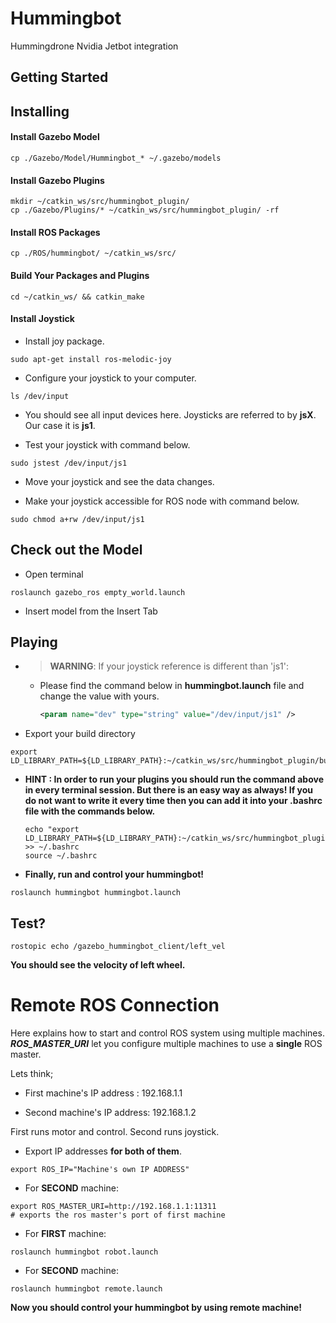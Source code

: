 # Hummingbot
Hummingdrone Nvidia Jetbot integration

## Getting Started

## Installing

#### Install Gazebo Model

```shell
cp ./Gazebo/Model/Hummingbot_* ~/.gazebo/models
```

#### Install Gazebo Plugins

```shell
mkdir ~/catkin_ws/src/hummingbot_plugin/
cp ./Gazebo/Plugins/* ~/catkin_ws/src/hummingbot_plugin/ -rf
```

#### Install ROS Packages

```shell
cp ./ROS/hummingbot/ ~/catkin_ws/src/
```

#### Build Your Packages and Plugins

```shell
cd ~/catkin_ws/ && catkin_make
```

#### Install Joystick

- Install joy package.
```shell
sudo apt-get install ros-melodic-joy
```
- Configure your joystick to your computer.
```shell
ls /dev/input
```
- You should see all input devices here. Joysticks are referred to by **jsX**. Our case it is **js1**.

- Test your joystick with command below.
```shell
sudo jstest /dev/input/js1
```
* Move your joystick and see the data changes.

- Make your joystick accessible for ROS node with command below.
```shell
sudo chmod a+rw /dev/input/js1
```

## Check out the Model

* Open terminal
```shell
roslaunch gazebo_ros empty_world.launch 
```
* Insert model from the Insert Tab

## Playing
- > **WARNING**: If your joystick reference is different than 'js1':
    - Please find the command below in **hummingbot.launch** file and change the value with yours.
        ```xml
        <param name="dev" type="string" value="/dev/input/js1" /> 
        ```
- Export your build directory
```shell
export LD_LIBRARY_PATH=${LD_LIBRARY_PATH}:~/catkin_ws/src/hummingbot_plugin/build
```
* **HINT : In order to run your plugins you should run the command above in every terminal session. But there is an easy way as always! If you do not want to write it every time then you can add it into your .bashrc file with the commands below.**

    ``` shell
    echo "export LD_LIBRARY_PATH=${LD_LIBRARY_PATH}:~/catkin_ws/src/hummingbot_plugin/build" >> ~/.bashrc
    source ~/.bashrc
    ```
- **Finally, run and control your hummingbot!**
```shell
roslaunch hummingbot hummingbot.launch
```

## Test?

```shell
rostopic echo /gazebo_hummingbot_client/left_vel
```
**You should see the velocity of left wheel.**



# Remote ROS Connection

Here explains how to start and control ROS system using multiple machines. ***ROS_MASTER_URI*** let you  configure multiple machines to use a **single** ROS master.

Lets think;

- First machine's IP address : 192.168.1.1

- Second machine's IP address: 192.168.1.2

First runs motor and control. Second runs joystick.

- Export IP addresses **for both of them**.

```shell
export ROS_IP="Machine's own IP ADDRESS"
```

- For **SECOND** machine:

```shell
export ROS_MASTER_URI=http://192.168.1.1:11311 
# exports the ros master's port of first machine
```

- For **FIRST** machine:

```shell
roslaunch hummingbot robot.launch
```

- For **SECOND** machine:

```shell
roslaunch hummingbot remote.launch
```

**Now you should control your hummingbot by using remote machine!**